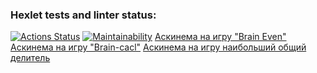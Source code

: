 ### Hexlet tests and linter status:
[![Actions Status](https://github.com/demeena/js-starter-project-44/actions/workflows/hexlet-check.yml/badge.svg)](https://github.com/demeena/js-starter-project-44/actions)
[![Maintainability](https://api.codeclimate.com/v1/badges/10ebd284253f8a44fe4f/maintainability)](https://codeclimate.com/github/demeena/js-starter-project-44/maintainability)
[Аскинема на игру "Brain Even"](https://asciinema.org/a/fV2S7P5UBGkivkLSyUgByrZQb)
[ Аскинема на игру "Brain-cacl"](https://asciinema.org/a/EyxvDpahrDWZBjjTy9ckUf0Gj)
[Аскинема на игру наибольший общий делитель](https://asciinema.org/a/WijEujfVr6pQytTHYulbTSUwY)
